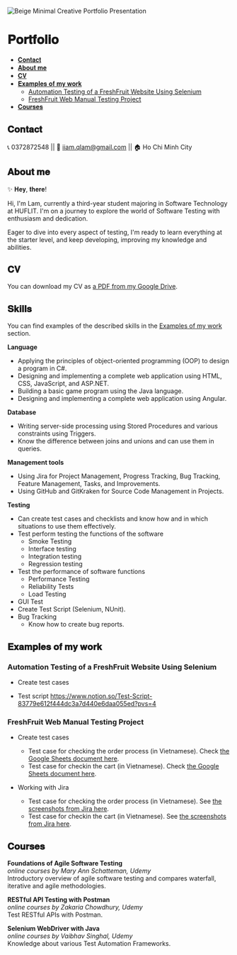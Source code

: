 ![Beige Minimal Creative Portfolio Presentation](https://github.com/HuynhTrQuyenLam/Portfolio/assets/114284524/79bc47d6-c96d-4dd3-afd5-b06767e9e50d)


# 𝐏𝐨𝐫𝐭𝐟𝐨𝐥𝐢𝐨

* [𝐂𝐨𝐧𝐭𝐚𝐜𝐭](#𝐂𝐨𝐧𝐭𝐚𝐜𝐭)
* [𝐀𝐛𝐨𝐮𝐭 𝐦𝐞](#𝐀𝐛𝐨𝐮𝐭-𝐦𝐞)
* [𝐂𝐕](#𝐂𝐕)
* [𝐄𝐱𝐚𝐦𝐩𝐥𝐞𝐬 𝐨𝐟 𝐦𝐲 𝐰𝐨𝐫𝐤](#𝐄𝐱𝐚𝐦𝐩𝐥𝐞𝐬-𝐨𝐟-𝐦𝐲-𝐰𝐨𝐫𝐤)
  * [Automation Testing of a FreshFruit Website Using Selenium](#Automation-Testing-of-a-FreshFruit-Website-Using-Selenium)
  * [FreshFruit Web Manual Testing Project](#FreshFruit-Web-Manual-Testing-Project)
* [𝐂𝐨𝐮𝐫𝐬𝐞𝐬](#𝐂𝐨𝐮𝐫𝐬𝐞𝐬)


## 𝐂𝐨𝐧𝐭𝐚𝐜𝐭
📞 0372872548   ||   📧 iiam.qlam@gmail.com || 🏠 Ho Chi Minh City

## 𝐀𝐛𝐨𝐮𝐭 𝐦𝐞

✨ 𝐇𝐞𝐲, 𝐭𝐡𝐞𝐫𝐞!

Hi, I'm Lam, currently a third-year student majoring in Software Technology at HUFLIT. I'm on a journey to explore the world of Software Testing with enthusiasm and dedication.

Eager to dive into every aspect of testing, I'm ready to learn everything at the starter level, and keep developing, improving my knowledge and abilities.

## 𝐂𝐕
You can download my CV as [a PDF from my Google Drive](https://drive.google.com/file/d/11FJNgtF8fAgEQIFJ0aA9S9O8_6_7Jgp-/view?usp=sharing).

## 𝐒𝐤𝐢𝐥𝐥𝐬

You can find examples of the described skills in the [Examples of my work](#examples-of-my-work) section.

__Language__
- Applying the principles of object-oriented programming (OOP) to design a program in C#.
- Designing and implementing a complete web application using HTML, CSS, JavaScript, and ASP.NET.
- Building a basic game program using the Java language.
- Designing and implementing a complete web application using Angular.

__Database__
- Writing server-side processing using Stored Procedures and various constraints using Triggers.
- Know the difference between joins and unions and can use them in queries.

__Management tools__
- Using Jira for Project Management, Progress Tracking, Bug Tracking, Feature Management, Tasks, and Improvements.
- Using GitHub and GitKraken for Source Code Management in Projects.

__Testing__
- Can create test cases and checklists and know how and in which situations to use them effectively.
- Test perform testing the functions of the software
    - Smoke Testing
    - Interface testing
    - Integration testing
    - Regression testing
- Test the performance of software functions
    - Performance Testing
    - Reliability Tests
    - Load Testing
- GUI Test
- Create Test Script (Selenium, NUnit).
- Bug Tracking
    - Know how to create bug reports.

## 𝐄𝐱𝐚𝐦𝐩𝐥𝐞𝐬 𝐨𝐟 𝐦𝐲 𝐰𝐨𝐫𝐤

### Automation Testing of a FreshFruit Website Using Selenium

- Create test cases
 
- Test script
https://www.notion.so/Test-Script-83779e612f444dc3a7d440e6daa055ed?pvs=4
 
### FreshFruit Web Manual Testing Project

- Create test cases
  * Test case for checking the order process (in Vietnamese). Check [the Google Sheets document here](https://docs.google.com/spreadsheets/d/1JvQGOHNnCyOM7ZxX-q4pyF8HEvp-mYUmp6cG0Fq9E9Q/edit?usp=sharing).
  * Test case for checkin the cart (in Vietnamese). Check [the Google Sheets document here](https://docs.google.com/spreadsheets/d/1fE7qDw1GGy8v-lxKwTXk-q8hMo4-7GAykF7bPYxA0Xg/edit?usp=sharing).
  
- Working with Jira
  * Test case for checking the order process (in Vietnamese). See [the screenshots from Jira here](link). 
  * Test case for checkin the cart (in Vietnamese). See [the screenshots from Jira here](link).
 
## 𝐂𝐨𝐮𝐫𝐬𝐞𝐬
 
__Foundations of Agile Software Testing__  
*online courses by Mary Ann Schatteman, Udemy*  
Introductory overview of agile software testing and compares waterfall, iterative and agile methodologies.

__RESTful API Testing with Postman__  
*online courses by Zakaria Chowdhury, Udemy*  
Test RESTful APIs with Postman.

__Selenium WebDriver with Java__  
*online courses by Vaibhav Singhal, Udemy*  
Knowledge about various Test Automation Frameworks.


